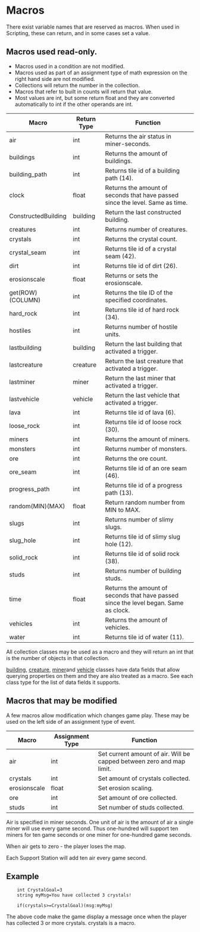 # Macros
There exist variable names that are reserved as macros. When used in Scripting, these can return, and in some cases set a value.

## Macros used read-only.

- Macros used in a condition are not modified.
- Macros used as part of an assignment type of math expression on the right hand side are not modified.
- Collections will return the number in the collection.
- Macros that refer to built in counts will return that value.
- Most values are int, but some return float and they are converted automatically to int if the other operands are int.

|Macro|Return Type|Function|
|----|----|----|
|air|int|Returns the air status in miner-seconds.|
|buildings|int|Returns the amount of buildings.|
|building_path|int|Returns tile id of a building path (14).|
|clock|float|Returns the amount of seconds that have passed since the level. Same as time.|
|ConstructedBuilding|building|Return the last constructed building.|
|creatures|int|Returns number of creatures.|
|crystals|int|Returns the crystal count.|
|crystal_seam|int|Returns tile id of a crystal seam (42).|
|dirt|int|Returns tile id of dirt (26).|
|erosionscale|float|Returns or sets the erosionscale.|
|get(ROW)(COLUMN)|int|Returns the tile ID of the specified coordinates.|
|hard_rock|int|Returns tile id of hard rock (34).|
|hostiles|int|Returns number of hostile units.|
|lastbuilding|building|Return the last building that activated a trigger.|
|lastcreature|creature|Return the last creature that activated a trigger.|
|lastminer|miner|Return the last miner that activated a trigger.|
|lastvehicle|vehicle|Return the last vehicle that activated a trigger.|
|lava|int|Returns tile id of lava (6).|
|loose_rock|int|Returns tile id of loose rock (30).|
|miners|int|Returns the amount of miners.|
|monsters|int|Returns number of monsters.|
|ore|int|Returns the ore count.|
|ore_seam|int|Returns tile id of an ore seam (46).|
|progress_path|int|Returns tile id of a progress path (13).|
|random(MIN)(MAX)|float|Return random number from MIN to MAX.|
|slugs|int|Returns number of slimy slugs.|
|slug_hole|int|Returns tile id of slimy slug hole (12).|
|solid_rock|int|Returns tile id of solid rock (38).|
|studs|int|Returns number of building studs.|
|time|float|Returns the amount of seconds that have passed since the level began. Same as clock.|
|vehicles|int|Returns the amount of vehicles.|
|water|int|Returns tile id of water (11).|

All collection classes may be used as a macro and they will return an int that is the number of objects in that collection.

[building](_pages/ClassesBuildings), [creature](_pages/ClassesCreatures), [miner](_pages/ClassesMiners)and [vehicle](_pages/ClassesVehicles) classes have data fields that allow querying properties on them and they are also treated as a macro. See each class type for the list of data fields it supports.


## Macros that may be modified

A few macros allow modification which changes game play. These may be used on the left side of an assignment type of event.

|Macro|Assignment Type|Function|
|----|----|----|
|air|int|Set current amount of air. Will be capped between zero and map limit.|
|crystals|int|Set amount of crystals collected.|
|erosionscale|float|Set erosion scaling.|
|ore|int|Set amount of ore collected.|
|studs|int|Set number of studs collected.|

Air is specified in miner seconds. One unit of air is the amount of air a single miner will use every game second. Thus one-hundred will support ten miners for ten game seconds or one miner for one-hundred game seconds.

When air gets to zero - the player loses the map.

Each Support Station will add ten air every game second.


## Example

```mms	
	int CrystalGoal=3
	string myMsg=You have collected 3 crystals!
	
	if(crystals>=CrystalGoal)(msg:myMsg)
```

The above code make the game display a message once when the player has collected 3 or more crystals. crystals is a macro.